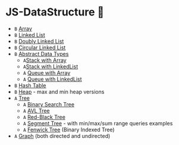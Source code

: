 # JS-DataStructure 🚀

* `B` [Array](src/1.Array)
* `B` [Linked List](src/data-structures/linked-list)
* `B` [Doubly Linked List](src/data-structures/doubly-linked-list)
* `B` [Circular Linked List](src/data-structures/doubly-linked-list)
* `B` [Abstract Data Types](src/data-structures/doubly-linked-list)
   * `A`[Stack with Array](src/data-structures/stack)
   * `A`[Stack with LinkedList](src/data-structures/stack)
   * `A` [Queue with Array](src/data-structures/queue)
   * `A` [Queue with LinkedList](src/data-structures/queue)
* `B` [Hash Table](src/data-structures/hash-table)
* `B` [Heap](src/data-structures/heap) - max and min heap versions
* `A` [Tree](src/data-structures/tree)
  * `A` [Binary Search Tree](src/data-structures/tree/binary-search-tree)
  * `A` [AVL Tree](src/data-structures/tree/avl-tree)
  * `A` [Red-Black Tree](src/data-structures/tree/red-black-tree)
  * `A` [Segment Tree](src/data-structures/tree/segment-tree) - with min/max/sum range queries examples
  * `A` [Fenwick Tree](src/data-structures/tree/fenwick-tree) (Binary Indexed Tree)
* `A` [Graph](src/data-structures/graph) (both directed and undirected)
